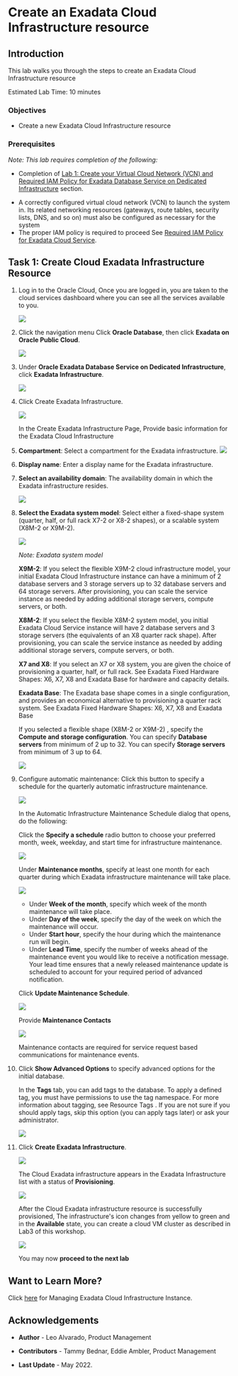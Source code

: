 
<!-- Updated April 5, 2022 -->

# Create an Exadata Cloud Infrastructure resource


## Introduction

This lab walks you through the steps to create an Exadata Cloud Infrastructure resource <!--You will use this database in subsequent labs of this workshop.-->

Estimated Lab Time: 10 minutes



### Objectives

-   Create a new Exadata Cloud Infrastructure resource

### Prerequisites

*Note: This lab requires completion of the following:*

* Completion of [Lab 1: Create your Virtual Cloud Network (VCN) and Required IAM Policy for Exadata Database Service on Dedicated Infrastructure](?lab=Lab1-prepare-network-and-iam) section.
<!-- <a href=?lab=Lab1-prepare-network-and-iam target="\_blank">Lab 1: Prepare your Network Setup and Required IAM Policy for Exadata Database Service</a> -->
* A correctly configured virtual cloud network (VCN) to launch the system in. Its related networking resources (gateways, route tables, security lists, DNS, and so on) must also be configured as necessary for the system
* The proper IAM policy is required to proceed See <a href="https://docs.oracle.com/en-us/iaas/exadatacloud/exacs/preparing-for-ecc-deployment.html#GUID-EA03F7BC-7D8E-4177-AFF4-615F71C390CD" target="\_blank">Required IAM Policy for Exadata Cloud Service</a>.
 <!-- add hyperlink for policies -->


## Task 1: Create Cloud Exadata Infrastructure Resource

1. Log in to the Oracle Cloud, Once you are logged in, you are taken to the cloud services dashboard where you can see all the services available to you.

    ![](./Images/Lab2/oraclecloud.png " ")


2.  Click the navigation menu Click **Oracle Database**, then click **Exadata on Oracle Public Cloud**.

    ![](./Images/Lab2/exacs.png " ")


3. Under **Oracle Exadata Database Service on Dedicated Infrastructure**, click **Exadata Infrastructure**.

    ![](./Images/Lab2/exainfra.png " ")

4. Click Create Exadata Infrastructure.

    ![](./Images/Lab2/createinfra.png " ")

    In the Create Exadata Infrastructure Page, Provide basic information for the Exadata Cloud Infrastructure

 5. **Compartment**: Select a compartment for the Exadata infrastructure.
    ![](./Images/Lab2/comp.png " ")
 6. **Display name**: Enter a display name for the Exadata infrastructure.
 7. **Select an availability domain**: The availability domain in which the Exadata infrastructure resides.

    ![](./Images/Lab2/AD.png " ")

 8. **Select the Exadata system model**: Select either a fixed-shape system (quarter, half, or full rack X7-2  or X8-2 shapes), or a scalable system (X8M-2 or X9M-2).


    ![](./Images/Lab2/model.png " ")

    *Note: Exadata system model*

    **X9M-2**: If you select the flexible X9M-2 cloud infrastructure model, your initial Exadata Cloud Infrastructure instance can have a minimum of 2 database servers and 3 storage servers up to 32 database servers and 64 storage servers. After provisioning, you can scale the service instance as needed by adding additional storage servers, compute servers, or both.

    **X8M-2**: If you select the flexible X8M-2 system model, you initial Exadata Cloud Service instance will have 2 database servers and 3 storage servers (the equivalents of an X8 quarter rack shape). After provisioning, you can scale the service instance as needed by adding additional storage servers, compute servers, or both.

    **X7 and X8**: If you select an X7 or X8 system, you are given the choice of provisioning a quarter, half, or full rack. See Exadata Fixed Hardware Shapes: X6, X7, X8 and Exadata Base for hardware and capacity details.

    **Exadata Base**: The Exadata base shape comes in a single configuration, and provides an economical alternative to provisioning a quarter rack system. See Exadata Fixed Hardware Shapes: X6, X7, X8 and Exadata Base

    If you selected a flexible shape (X8M-2 or X9M-2) , specify the **Compute and storage configuration**. You can specify **Database servers** from minimum of 2 up to 32. You can specify **Storage servers** from minimum of 3 up to 64.

    ![](./Images/Lab2/x8m.png " ")


 9. Configure automatic maintenance: Click this button to specify a schedule for the quarterly automatic infrastructure maintenance.

    ![](./Images/Lab2/maintenance.png " ")

    In the Automatic Infrastructure Maintenance Schedule dialog that opens, do the following:

    Click the **Specify a schedule** radio button to choose your preferred month, week, weekday, and start time for infrastructure maintenance.

    ![](./Images/Lab2/specify.png " ")

    Under **Maintenance months**, specify at least one month for each quarter during which Exadata infrastructure maintenance will take place.

    ![](./Images/Lab2/months.png " ")

    * Under **Week of the month**, specify which week of the month maintenance will take place.
    * Under **Day of the week**, specify the day of the week on which the maintenance will occur.
    * Under **Start hour**, specify the hour during which the maintenance run will begin.
    * Under **Lead Time**, specify the number of weeks ahead of the maintenance event you would like to receive a notification message. Your lead time ensures that a newly released maintenance update is scheduled to account for your required period of advanced notification.

    Click **Update Maintenance Schedule**.

    ![](./Images/Lab2/updatems.png " ")

    Provide **Maintenance Contacts**

    ![](./Images/Lab2/maintenancecontacts.png " ")

    Maintenance contacts are required for service request based communications for maintenance events.


 10. Click **Show Advanced Options** to specify advanced options for the initial database.

     In the **Tags** tab, you can add tags to the database. To apply a defined tag, you must have permissions to use the tag namespace. For more information about tagging, see Resource Tags . If you are not sure if you should apply tags, skip this option (you can apply tags later) or ask your administrator.

     ![](./Images/Lab2/advanced.png " ")

 11. Click **Create Exadata Infrastructure**.

     ![](./Images/Lab2/clickcreate.png " ")

     The Cloud Exadata infrastructure appears in the Exadata Infrastructure list with a status of **Provisioning**.  

     ![](./Images/Lab2/provisioning.png " ")

     After the Cloud Exadata infrastructure resource is successfully provisioned, The infrastructure's icon changes from yellow to green and in the **Available** state, you can create a cloud VM cluster as described in Lab3 of this workshop.

     ![](./Images/Lab2/available.png " ")

     You may now **proceed to the next lab**




## Want to Learn More?


Click [here](https://docs.oracle.com/en-us/iaas/exadatacloud/exacs/ecs-manage-infrastructure.html) for Managing Exadata Cloud Infrastructure Instance.


## Acknowledgements

* **Author** - Leo Alvarado, Product Management

* **Contributors** - Tammy Bednar, Eddie Ambler, Product Management

* **Last Update** - May 2022.
